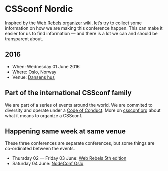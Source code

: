 # CSSconf Nordic

Inspired by the [Web Rebels organizer wiki](https://github.com/webrebels/rebeladmin/wiki), let’s try to collect some information on how we are making this conference happen. This can make it easier for us to find information — and there is a lot we can and should be transparent about.

## 2016

* When: Wednesday 01 June 2016
* Where: Oslo, Norway
* Venue: [Dansens hus](http://www.dansenshus.com/)

## Part of the international CSSconf family

We are part of a series of events around the world. We are commited to diversity and operate under a [Code of Conduct](http://cssconf.no/#CoC). More on [cssconf.org](http://cssconf.org/) about what it means to organize a CSSconf.

## Happening same week at same venue

These three conferences are separate conferences, but some things are co-ordinated between the events.

* Thursday 02 — Friday 03 June: [Web Rebels 5th edition](http://webrebels.org/) 
* Saturday 04 June: [NodeConf Oslo](http://oslo.nodeconf.com/)


